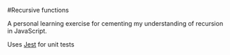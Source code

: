 #Recursive functions

A personal learning exercise for cementing my understanding of recursion in JavaScript.

Uses [Jest](https://facebook.github.io/jest/) for unit tests
